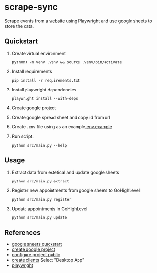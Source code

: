 # scrape-sync

Scrape events from a [website](https://reservas.estetical.es) using Playwright 
and use google sheets to store the data.

## Quickstart

1. Create virtual environment

    ```console
    python3 -m venv .venv && source .venv/bin/activate
    ```

2. Install requirements

    ```console
    pip install -r requirements.txt
    ```

3. Install playwright dependencies

    ```console
    playwright install --with-deps
    ```

4. Create google project
5. Create google spread sheet and copy id from url
6. Create `.env` file using as an example[.env.example ](src/.env.example)
7. Run script:

    ```console
    python src/main.py --help
    ```
## Usage

1. Extract data from estetical and update google sheets

    ```console
    python src/main.py extract
    ```

2. Register new appointments from google sheets to GoHighLevel

    ```console
    python src/main.py register
    ```

3. Update appointments in GoHighLevel

    ```console
    python src/main.py update
    ```

## References

- [google sheets quickstart](https://developers.google.com/workspace/sheets/api/quickstart/python?hl=es-419)
- [create google project](https://console.cloud.google.com/projectcreate?hl=es-419)
- [configure project public](https://console.cloud.google.com/auth/audience?hl=es-419)
- [create clients](https://console.cloud.google.com/auth/clients) Select "Desktop App"
- [playwright](https://playwright.dev/python/docs/intro)
